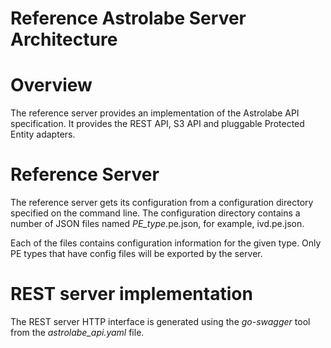 # Reference Astrolabe Server Architecture

# Overview
The reference server provides an implementation of the Astrolabe API specification.
It provides the REST API, S3 API and pluggable Protected Entity adapters.

# Reference Server
The reference server gets its configuration from a configuration directory specified on the
command line.  The configuration directory contains a number of JSON files named
*PE_type*.pe.json, for example, ivd.pe.json.

Each of the files contains configuration information for the given type.  Only PE types that
have config files will be exported by the server.  
# REST server implementation
The REST server HTTP interface is generated using the *go-swagger* tool from the *astrolabe_api.yaml* file.

